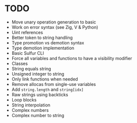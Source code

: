 # TODO
- Move unary operation generation to basic
- Work on error syntax (see Zig, V & Python)
- Uint references
- Better token to string handling
- Type promotion vs demotion syntax
- Type demotion implementation
- Basic Sulfur CLI
- Force all variables and functions to have a visibility modifier
- Classes
- String equals string 
- Unsigned integer to string
- Only link functions when needed
- Remove allocas from single-use variables
- Add `string.length` and `string[idx]`
- Raw strings using backticks
- Loop blocks
- String interpolation
- Complex numbers
- Complex number to string